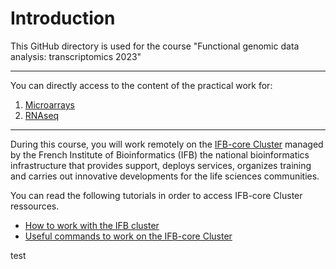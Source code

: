 # Introduction

This GitHub directory is used for the course "Functional genomic data analysis: transcriptomics 2023"

***

You can directly access to the content of the practical work for:

1. [Microarrays](./Microarrays/Microarrays.md)
2. [RNAseq](./RNAseq/RNAseq.md)

***

During this course, you will work remotely on the [IFB-core Cluster](https://www.france-bioinformatique.fr/en/ifb-core-cluster/) managed by the French Institute of Bioinformatics (IFB) the national bioinformatics infrastructure that provides support, deploys services, organizes training and carries out innovative developments for the life sciences communities.

You can read the following tutorials in order to access IFB-core Cluster ressources.

- [How to work with the IFB cluster](IFBjupyterhub.md)
- [Useful commands to work on the IFB-core Cluster](IFBcommands.md)

test
